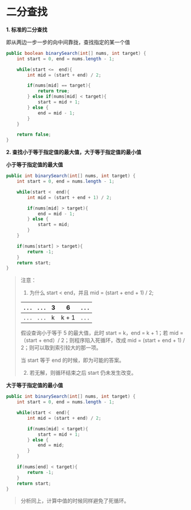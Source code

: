 # 二分查找

**1. 标准的二分查找**

即从两边一步一步的向中间靠拢，查找指定的某一个值

~~~java
public boolean binarySearch(int[] nums, int target) {
    int start = 0, end = nums.length - 1;

    while(start <=  end){
        int mid = (start + end) / 2;

        if(nums[mid] == target){
            return true;
        } else if(nums[mid] < target){
            start = mid + 1;
        } else {
            end = mid - 1;
        }
    }

    return false;
}
~~~

**2. 查找小于等于指定值的最大值，大于等于指定值的最小值**

**小于等于指定值的最大值**

~~~java
public int binarySearch(int[] nums, int target) {
    int start = 0, end = nums.length - 1;

    while(start <  end){
        int mid = (start + end + 1) / 2;

        if(nums[mid] > target){
            end = mid - 1;
        } else {
            start = mid;
        }
    }

    if(nums[start] > target){
        return -1;
    }
    return start;
}
~~~

> 注意：
>
> 1. 为什么 start < end，并且 mid = (start + end + 1) / 2;
>
> | . . . | . . . | 3    | 6     | . . . |
> | ----- | ----- | ---- | ----- | ----- |
> | . . . | . . . | k    | k + 1 | . . . |
>
> 假设查询小于等于 5 的最大值，此时 start = k，end = k + 1；若 mid = （start + end）/ 2；则程序陷入死循环，改成 mid = (start + end + 1) / 2；则可以取到索引较大的那一项。
>
> 当 start 等于 end 的时候，即为可能的答案。
>
> 2. 若无解，则循环结束之后 start 仍未发生改变。

**大于等于指定值的最小值**

~~~java
public int binarySearch(int[] nums, int target) {
    int start = 0, end = nums.length - 1;

    while(start <  end){
        int mid = (start + end) / 2;

        if(nums[mid] < target){
            start = mid + 1;
        } else {
            end = mid;
        }
    }

    if(nums[end] < target){
        return -1;
    }
    return start;
}
~~~

> 分析同上，计算中值的时候同样避免了死循环。